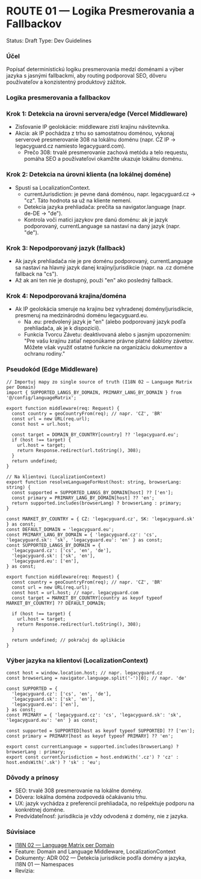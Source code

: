 # ROUTE 01 — Logika Presmerovania a Fallbackov

Status: Draft
Type: Dev Guidelines

### Účel

Popísať deterministickú logiku presmerovania medzi doménami a výber jazyka s jasnými fallbackmi, aby routing podporoval SEO, dôveru používateľov a konzistentný produktový zážitok.

### Logika presmerovania a fallbackov

### Krok 1: Detekcia na úrovni servera/edge (Vercel Middleware)

- Zisťovanie IP geolokácie: middleware zistí krajinu návštevníka.
- Akcia: ak IP pochádza z trhu so samostatnou doménou, vykonaj serverové presmerovanie 308 na lokálnu doménu (napr. CZ IP → legacyguard.cz namiesto legacyguard.com).
    - Prečo 308: trvalé presmerovanie zachová metódu a telo requestu, pomáha SEO a používateľovi okamžite ukazuje lokálnu doménu.

### Krok 2: Detekcia na úrovni klienta (na lokálnej doméne)

- Spustí sa LocalizationContext.
    - currentJurisdiction: je pevne daná doménou, napr. legacyguard.cz → "cz". Táto hodnota sa už na kliente nemení.
    - Detekcia jazyka prehliadača: prečíta sa navigator.language (napr. de-DE → "de").
    - Kontrola voči matici jazykov pre danú doménu: ak je jazyk podporovaný, currentLanguage sa nastaví na daný jazyk (napr. "de").

### Krok 3: Nepodporovaný jazyk (fallback)

- Ak jazyk prehliadača nie je pre doménu podporovaný, currentLanguage sa nastaví na hlavný jazyk danej krajiny/jurisdikcie (napr. na .cz doméne fallback na "cs").
- Až ak ani ten nie je dostupný, použi "en" ako posledný fallback.

### Krok 4: Nepodporovaná krajina/doména

- Ak IP geolokácia smeruje na krajinu bez vyhradenej domény/jurisdikcie, presmeruj na medzinárodnú doménu legacyguard.eu.
    - Na .eu: predvolený jazyk je "en" (alebo podporovaný jazyk podľa prehliadača, ak je k dispozícii).
    - Funkcia Tvorcu Závetu: deaktivovaná alebo s jasným upozornením: "Pre vašu krajinu zatiaľ neponúkame právne platné šablóny závetov. Môžete však využiť ostatné funkcie na organizáciu dokumentov a ochranu rodiny."

### Pseudokód (Edge Middleware)

```tsx
// Importuj mapy zo single source of truth (I18N 02 — Language Matrix per Domain)
import { SUPPORTED_LANGS_BY_DOMAIN, PRIMARY_LANG_BY_DOMAIN } from '@/config/languageMatrix';

export function middleware(req: Request) {
  const country = geoCountryFrom(req); // napr. 'CZ', 'BR'
  const url = new URL(req.url);
  const host = url.host;

  const target = DOMAIN_BY_COUNTRY[country] ?? 'legacyguard.eu';
  if (host !== target) {
    url.host = target;
    return Response.redirect(url.toString(), 308);
  }
  return undefined;
}

// Na klientovi (LocalizationContext)
export function resolveLanguageForHost(host: string, browserLang: string) {
  const supported = SUPPORTED_LANGS_BY_DOMAIN[host] ?? ['en'];
  const primary = PRIMARY_LANG_BY_DOMAIN[host] ?? 'en';
  return supported.includes(browserLang) ? browserLang : primary;
}
```

```tsx
const MARKET_BY_COUNTRY = { CZ: 'legacyguard.cz', SK: 'legacyguard.sk' } as const;
const DEFAULT_DOMAIN = 'legacyguard.eu';
const PRIMARY_LANG_BY_DOMAIN = { 'legacyguard.cz': 'cs', 'legacyguard.sk': 'sk', 'legacyguard.eu': 'en' } as const;
const SUPPORTED_LANGS_BY_DOMAIN = {
  'legacyguard.cz': ['cs', 'en', 'de'],
  'legacyguard.sk': ['sk', 'en'],
  'legacyguard.eu': ['en'],
} as const;

export function middleware(req: Request) {
  const country = geoCountryFrom(req); // napr. 'CZ', 'BR'
  const url = new URL(req.url);
  const host = url.host; // napr. legacyguard.com
  const target = MARKET_BY_COUNTRY[country as keyof typeof MARKET_BY_COUNTRY] ?? DEFAULT_DOMAIN;

  if (host !== target) {
    url.host = target;
    return Response.redirect(url.toString(), 308);
  }

  return undefined; // pokračuj do aplikácie
}
```

### Výber jazyka na klientovi (LocalizationContext)

```tsx
const host = window.location.host; // napr. legacyguard.cz
const browserLang = navigator.language.split('-')[0]; // napr. 'de'

const SUPPORTED = {
  'legacyguard.cz': ['cs', 'en', 'de'],
  'legacyguard.sk': ['sk', 'en'],
  'legacyguard.eu': ['en'],
} as const;
const PRIMARY = { 'legacyguard.cz': 'cs', 'legacyguard.sk': 'sk', 'legacyguard.eu': 'en' } as const;

const supported = SUPPORTED[host as keyof typeof SUPPORTED] ?? ['en'];
const primary = PRIMARY[host as keyof typeof PRIMARY] ?? 'en';

export const currentLanguage = supported.includes(browserLang) ? browserLang : primary;
export const currentJurisdiction = host.endsWith('.cz') ? 'cz' : host.endsWith('.sk') ? 'sk' : 'eu';
```

### Dôvody a prínosy

- SEO: trvalé 308 presmerovanie na lokálne domény.
- Dôvera: lokálna doména zodpovedá očakávaniu trhu.
- UX: jazyk vychádza z preferencií prehliadača, no rešpektuje podporu na konkrétnej doméne.
- Predvídateľnosť: jurisdikcia je vždy odvodená z domény, nie z jazyka.

### Súvisiace

- [I18N 02 — Language Matrix per Domain](I18N%2002%20%E2%80%94%20Language%20Matrix%20per%20Domain%20774b6b5d04684661b827e714ab23e414.md)
- Feature: Domain and Language Middleware, LocalizationContext
- Dokumenty: ADR 002 — Detekcia jurisdikcie podľa domény a jazyka, I18N 01 — Namespaces
- Revízia: